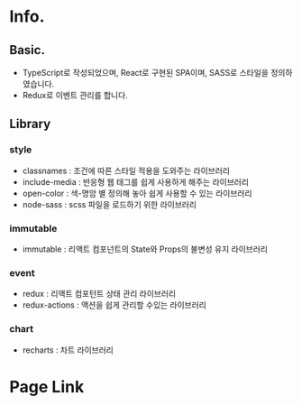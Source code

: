# Info.

## Basic.

- TypeScript로 작성되었으며, React로 구현된 SPA이며, SASS로 스타일을 정의하였습니다.
- Redux로 이벤트 관리를 합니다.

## Library

### style

- classnames : 조건에 따른 스타일 적용을 도와주는 라이브러리
- include-media : 반응형 웹 태그를 쉽게 사용하게 해주는 라이브러리
- open-color : 색-명암 별 정의해 놓아 쉽게 사용할 수 있는 라이브러리
- node-sass : scss 파일을 로드하기 위한 라이브러리

### immutable

- immutable : 리액트 컴포넌트의 State와 Props의 불변성 유지 라이브러리

### event

- redux : 리액트 컴포턴트 상태 관리 라이브러리
- redux-actions : 액션을 쉽게 관리할 수있는 라이브러리

### chart

- recharts : 차트 라이브러리

# Page Link

[page]: https://hong-ki.github.io/react-portfolio/
